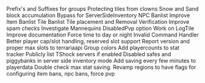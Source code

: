 Prefix's and Suffixes for groups
Protecting tiles from clowns
Snow and Sand block accumulation
Bypass for ServerSideInventory
NPC Banlist
Improve Item Banlist
Tile Banlist
Tile placement and Removal Verification
Improve spam checks
Investigate Mannequins
DisabledPvp option
Work on LogTile
Improve documentation
Force time to day or night
Invalid Command Handler
Better player cap/slot handling, reserved slot support
Report version and proper max slots to terrariaapi
Group colors
Add playercounts to stat tracker
Publicly list TShock servers if enabled
Disabled safes and piggybanks in server side inventory mode
Add saving every few minutes to playerdata
Double check max stat saving.
Revamp regions to have flags for configuring item bans, npc bans, force pvp